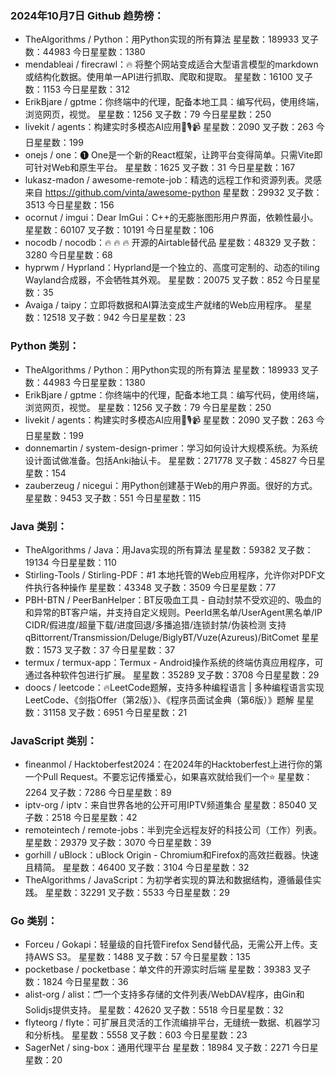 ### 2024年10月7日 Github 趋势榜：
- TheAlgorithms / Python：用Python实现的所有算法 星星数：189933 叉子数：44983 今日星星数：1380
- mendableai / firecrawl：🔥 将整个网站变成适合大型语言模型的markdown或结构化数据。使用单一API进行抓取、爬取和提取。 星星数：16100 叉子数：1153 今日星星数：312
- ErikBjare / gptme：你终端中的代理，配备本地工具：编写代码，使用终端，浏览网页，视觉。 星星数：1256 叉子数：79 今日星星数：250
- livekit / agents：构建实时多模态AI应用🤖🎙️📹 星星数：2090 叉子数：263 今日星星数：199
- onejs / one：❶ One是一个新的React框架，让跨平台变得简单。只需Vite即可针对Web和原生平台。 星星数：1625 叉子数：31 今日星星数：167
- lukasz-madon / awesome-remote-job：精选的远程工作和资源列表。灵感来自 https://github.com/vinta/awesome-python 星星数：29932 叉子数：3513 今日星星数：156
- ocornut / imgui：Dear ImGui：C++的无膨胀图形用户界面，依赖性最小。 星星数：60107 叉子数：10191 今日星星数：106
- nocodb / nocodb：🔥 🔥 🔥 开源的Airtable替代品 星星数：48329 叉子数：3280 今日星星数：68
- hyprwm / Hyprland：Hyprland是一个独立的、高度可定制的、动态的tiling Wayland合成器，不会牺牲其外观。 星星数：20075 叉子数：852 今日星星数：35
- Avaiga / taipy：立即将数据和AI算法变成生产就绪的Web应用程序。 星星数：12518 叉子数：942 今日星星数：23

### Python 类别：
- TheAlgorithms / Python：用Python实现的所有算法 星星数：189933 叉子数：44983 今日星星数：1380
- ErikBjare / gptme：你终端中的代理，配备本地工具：编写代码，使用终端，浏览网页，视觉。 星星数：1256 叉子数：79 今日星星数：250
- livekit / agents：构建实时多模态AI应用🤖🎙️📹 星星数：2090 叉子数：263 今日星星数：199
- donnemartin / system-design-primer：学习如何设计大规模系统。为系统设计面试做准备。包括Anki抽认卡。 星星数：271778 叉子数：45827 今日星星数：154
- zauberzeug / nicegui：用Python创建基于Web的用户界面。很好的方式。 星星数：9453 叉子数：551 今日星星数：115

### Java 类别：
- TheAlgorithms / Java：用Java实现的所有算法 星星数：59382 叉子数：19134 今日星星数：110
- Stirling-Tools / Stirling-PDF：#1 本地托管的Web应用程序，允许你对PDF文件执行各种操作 星星数：43348 叉子数：3509 今日星星数：77
- PBH-BTN / PeerBanHelper：BT反吸血工具 - 自动封禁不受欢迎的、吸血的和异常的BT客户端，并支持自定义规则。PeerId黑名单/UserAgent黑名单/IP CIDR/假进度/超量下载/进度回退/多播追猎/连锁封禁/伪装检测 支持 qBittorrent/Transmission/Deluge/BiglyBT/Vuze(Azureus)/BitComet 星星数：1573 叉子数：37 今日星星数：37
- termux / termux-app：Termux - Android操作系统的终端仿真应用程序，可通过各种软件包进行扩展。 星星数：35289 叉子数：3708 今日星星数：29
- doocs / leetcode：🔥LeetCode题解，支持多种编程语言 | 多种编程语言实现LeetCode、《剑指Offer（第2版）》、《程序员面试金典（第6版）》题解 星星数：31158 叉子数：6951 今日星星数：21

### JavaScript 类别：
- fineanmol / Hacktoberfest2024：在2024年的Hacktoberfest上进行你的第一个Pull Request。不要忘记传播爱心，如果喜欢就给我们一个⭐️ 星星数：2264 叉子数：7286 今日星星数：89
- iptv-org / iptv：来自世界各地的公开可用IPTV频道集合 星星数：85040 叉子数：2518 今日星星数：42
- remoteintech / remote-jobs：半到完全远程友好的科技公司（工作）列表。 星星数：29379 叉子数：3070 今日星星数：39
- gorhill / uBlock：uBlock Origin - Chromium和Firefox的高效拦截器。快速且精简。 星星数：46400 叉子数：3104 今日星星数：32
- TheAlgorithms / JavaScript：为初学者实现的算法和数据结构，遵循最佳实践。 星星数：32291 叉子数：5533 今日星星数：29

### Go 类别：
- Forceu / Gokapi：轻量级的自托管Firefox Send替代品，无需公开上传。支持AWS S3。 星星数：1488 叉子数：57 今日星星数：135
- pocketbase / pocketbase：单文件的开源实时后端 星星数：39383 叉子数：1824 今日星星数：36
- alist-org / alist：🗂️一个支持多存储的文件列表/WebDAV程序，由Gin和Solidjs提供支持。 星星数：42620 叉子数：5518 今日星星数：32
- flyteorg / flyte：可扩展且灵活的工作流编排平台，无缝统一数据、机器学习和分析栈。 星星数：5558 叉子数：603 今日星星数：23
- SagerNet / sing-box：通用代理平台 星星数：18984 叉子数：2271 今日星星数：20

